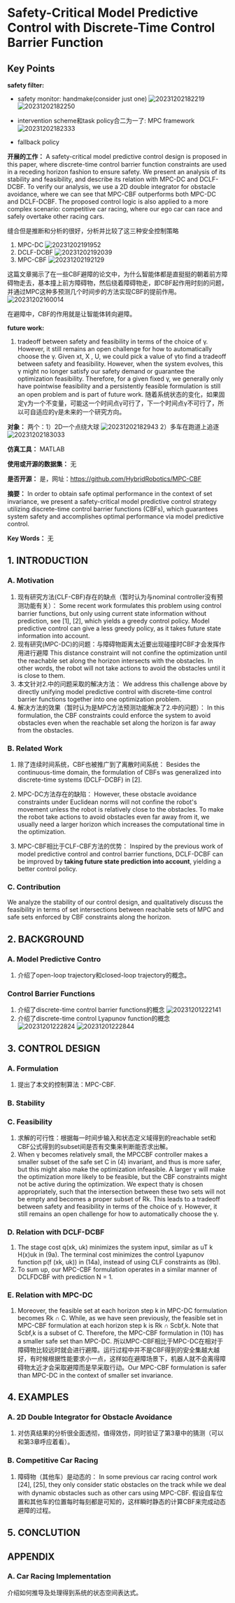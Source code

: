 # Safety-Critical Model Predictive Control with Discrete-Time Control Barrier Function

## Key Points

**safety filter:**

- safety monitor: handmake(consider just one)
![20231202182219](https://cdn.jsdelivr.net/gh/weijingchao-github/image_hosting_service@main/picture_bed/20231202182219.png)
![20231202182250](https://cdn.jsdelivr.net/gh/weijingchao-github/image_hosting_service@main/picture_bed/20231202182250.png)

- intervention scheme和task policy合二为一了: MPC framework
![20231202182333](https://cdn.jsdelivr.net/gh/weijingchao-github/image_hosting_service@main/picture_bed/20231202182333.png)

- fallback policy

**开展的工作：**
A safety-critical model predictive control design is proposed in this paper, where discrete-time control barrier function constraints are used in a receding horizon fashion to ensure safety. We present an analysis of its stability and feasibility, and describe its relation with MPC-DC and DCLF-DCBF. To verify our analysis, we use a 2D double integrator for obstacle avoidance, where we can see that MPC-CBF outperforms both MPC-DC and DCLF-DCBF. The proposed control logic is also applied to a more complex scenario: competitive car racing, where our ego car can race and safely overtake other racing cars.

缝合但是推断和分析的很好，分析并比较了这三种安全控制策略

1. MPC-DC
![20231202191952](https://cdn.jsdelivr.net/gh/weijingchao-github/image_hosting_service@main/picture_bed/20231202191952.png)
2. DCLF-DCBF
![20231202192039](https://cdn.jsdelivr.net/gh/weijingchao-github/image_hosting_service@main/picture_bed/20231202192039.png)
3. MPC-CBF
![20231202192129](https://cdn.jsdelivr.net/gh/weijingchao-github/image_hosting_service@main/picture_bed/20231202192129.png)

这篇文章揭示了在一些CBF避障的论文中，为什么智能体都是直挺挺的朝着前方障碍物走去，基本撞上前方障碍物，然后绕着障碍物走，即CBF起作用时刻的问题，并通过MPC这种多预测几个时间步的方法实现CBF的提前作用。
![20231202160014](https://cdn.jsdelivr.net/gh/weijingchao-github/image_hosting_service@main/picture_bed/20231202160014.png)

在避障中，CBF的作用就是让智能体转向避障。

**future work:**

1. tradeoff between safety and feasibility in terms of the choice of γ. However, it still remains an open challenge for how to automatically choose the γ.
   Given xt, X , U, we could pick a value of γto find a tradeoff between safety and feasibility. However, when the system evolves, this γ might no longer satisfy our safety demand or guarantee the optimization feasibility. Therefore, for a given fixed γ, we generally only have pointwise feasibility and a persistently feasible formulation is still an open problem and is part of future work.
   随着系统状态的变化，如果固定γ为一个不变量，可能这一个时间点γ可行了，下一个时间点γ不可行了，所以可自适应的γ是未来的一个研究方向。

**对象：**
两个：1）2D一个点绕大球
![20231202182943](https://cdn.jsdelivr.net/gh/weijingchao-github/image_hosting_service@main/picture_bed/20231202182943.png)
   2）多车在跑道上追逐
![20231202183033](https://cdn.jsdelivr.net/gh/weijingchao-github/image_hosting_service@main/picture_bed/20231202183033.png)

**仿真工具：**
MATLAB

**使用或开源的数据集：**
无

**是否开源：**
是，网址：<https://github.com/HybridRobotics/MPC-CBF>

**摘要：**
In order to obtain safe optimal performance in the context of set invariance, we present a safety-critical model predictive control strategy utilizing discrete-time control barrier functions (CBFs), which guarantees system safety and accomplishes optimal performance via model predictive control.

**Key Words：**
无

## 1. INTRODUCTION

### A. Motivation

1. 现有研究方法(CLF-CBF)存在的缺点（暂时认为与nominal controller没有预测功能有关）：
   Some recent work formulates this problem using control barrier functions, but only using current state information without prediction, see [1], [2], which yields a greedy control policy. Model predictive control can give a less greedy policy, as it takes future state information into account.
2. 现有研究(MPC-DC)的问题：与障碍物距离太近要出现碰撞时CBF才会发挥作用进行避障
   This distance constraint will not confine the optimization until the reachable set along the horizon intersects with the obstacles. In other words, the robot will not take actions to avoid the obstacles until it is close to them.
3. 本文针对2.中的问题采取的解决方法：
   We address this challenge above by directly unifying model predictive control with discrete-time control barrier functions together into one optimization problem.
4. 解决方法的效果（暂时认为是MPC方法预测功能解决了2.中的问题）：
   In this formulation, the CBF constraints could enforce the system to avoid obstacles even when the reachable set along the horizon is far away from the obstacles.

### B. Related Work

1. 除了连续时间系统，CBF也被推广到了离散时间系统：
   Besides the continuous-time domain, the formulation of CBFs was generalized into discrete-time systems (DCLF-DCBF) in [2].

2. MPC-DC方法存在的缺陷：
   However, these obstacle avoidance constraints under Euclidean norms will not confine the robot's movement unless the robot is relatively close to the obstacles. To make the robot take actions to avoid obstacles even far away from it, we usually need a larger horizon which increases the computational time in the optimization.

3. MPC-CBF相比于CLF-CBF方法的优势：
   Inspired by the previous work of model predictive control and control barrier functions, DCLF-DCBF can be improved by **taking future state prediction into account**, yielding a better control policy.

### C. Contribution

We analyze the stability of our control design, and qualitatively discuss the feasibility in terms of set intersections between reachable sets of MPC and safe sets enforced by CBF constraints along the horizon.

## 2. BACKGROUND

### A. Model Predictive Contro

1. 介绍了open-loop trajectory和closed-loop trajectory的概念。

### Control Barrier Functions

1. 介绍了discrete-time control barrier functions的概念
![20231201222141](https://cdn.jsdelivr.net/gh/weijingchao-github/image_hosting_service@main/picture_bed/20231201222141.png)
2. 介绍了discrete-time control Lyapunov function的概念
![20231201222824](https://cdn.jsdelivr.net/gh/weijingchao-github/image_hosting_service@main/picture_bed/20231201222824.png)
![20231201222844](https://cdn.jsdelivr.net/gh/weijingchao-github/image_hosting_service@main/picture_bed/20231201222844.png)

## 3. CONTROL DESIGN

### A. Formulation

1. 提出了本文的控制算法：MPC-CBF.

### B. Stability

### C. Feasibility

1. 求解的可行性：根据每一时间步输入和状态定义域得到的reachable set和CBF公式得到的subset间是否有交集来判断能否求出解。
2. When γ becomes relatively small, the MPCCBF controller makes a smaller subset of the safe set C in (4) invariant, and thus is more safer, but this might also make the optimization infeasible. A larger γ will make the optimization more likely to be feasible, but the CBF constraints might not be active during the optimization. We expect thatγ is chosen appropriately, such that the intersection between these two sets will not be empty and becomes a proper subset of Rk. This leads to a tradeoff between safety and feasibility in terms of the choice of γ. However, it still remains an open challenge for how to automatically choose the γ.

### D. Relation with DCLF-DCBF

1. The stage cost q(xk, uk) minimizes the system input, similar as uT k H(x)uk in (9a). The terminal cost minimizes the control Lyapunov function p(f (xk, uk)) in (14a), instead of using CLF constraints as (9b).
2. To sum up, our MPC-CBF formulation operates in a similar manner of DCLFDCBF with prediction N = 1.

### E. Relation with MPC-DC

1. Moreover, the feasible set at each horizon step k in MPC-DC formulation becomes Rk ∩ C. While, as we have seen previously, the feasible set in MPC-CBF formulation at each horizon step k is Rk ∩ Scbf,k. Note that Scbf,k is a subset of C. Therefore, the MPC-CBF formulation in (10) has a smaller safe set than MPC-DC. 所以MPC-CBF相比于MPC-DC在相对于障碍物比较远时就会进行避障。运行过程中并不是CBF得到的安全集越大越好，有时候根据性能要求小一点，这样如在避障场景下，机器人就不会离得障碍物太近才会采取避障而是早采取行动。Our MPC-CBF formulation is safer than MPC-DC in the context of smaller set invariance.

## 4. EXAMPLES

### A. 2D Double Integrator for Obstacle Avoidance

1. 对仿真结果的分析很全面透彻，值得效仿，同时验证了第3章中的猜测（可以和第3章呼应着看）。

### B. Competitive Car Racing

1. 障碍物（其他车）是动态的：
   In some previous car racing control work [24], [25], they only consider static obstacles on the track while we deal with dynamic obstacles such as other cars using MPC-CBF.
   假设自车位置和其他车的位置每时每刻都是可知的，这样瞬时静态的计算CBF来完成动态避障的过程。

## 5. CONCLUTION

## APPENDIX

### A. Car Racing Implementation

介绍如何推导及处理得到系统的状态空间表达式。
